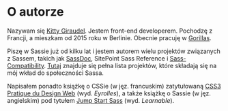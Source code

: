 
# O autorze

Nazywam się [Kitty Giraudel](https://kittygiraudel.com). Jestem front-end developerem. Pochodzę z Francji, a mieszkam od 2015 roku w Berlinie. Obecnie pracuję w [Gorillas](https://gorillas.io/).

Piszę w Sassie już od kilku lat i jestem autorem wielu projektów związanych z Sassem, takich jak [SassDoc](http://sassdoc.com), SitePoint Sass Reference i [Sass-Compatibility](https://kittygiraudel.github.io/sass-compatibility/). [Tutaj](https://github.com/KittyGiraudel/awesome-sass) znajduje się pełna lista projektów, które składają się na mój wkład do społeczności Sassa.

Napisałem ponadto książkę o CSSie (w jęz. francuskim) zatytułowaną [CSS3 Pratique du Design Web](https://www.eyrolles.com/Informatique/Livre/css3-9782212678963/) (wyd. *Eyrolles*), a także książkę o Sassie (w jęz. angielskim) pod tytułem [Jump Start Sass](https://learnable.com/books/jump-start-sass) (wyd. *Learnable*).

